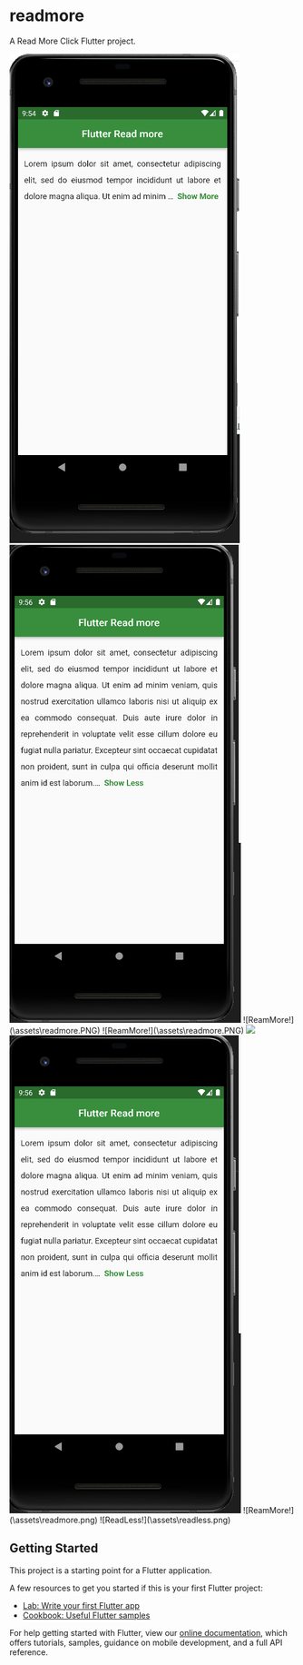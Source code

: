 # readmore

A Read More Click Flutter project.


<img src="assets\readmore.png">
<img src="assets/readless.png">
![ReamMore!](\assets\readmore.PNG)
![ReamMore!](\assets\readmore.PNG)

<img src="(\assets\readmore.png">
<img src="\assets\readless.png">
![ReamMore!](\assets\readmore.png)
![ReadLess!](\assets\readless.png)

## Getting Started

This project is a starting point for a Flutter application.

A few resources to get you started if this is your first Flutter project:

- [Lab: Write your first Flutter app](https://flutter.dev/docs/get-started/codelab)
- [Cookbook: Useful Flutter samples](https://flutter.dev/docs/cookbook)

For help getting started with Flutter, view our
[online documentation](https://flutter.dev/docs), which offers tutorials,
samples, guidance on mobile development, and a full API reference.
